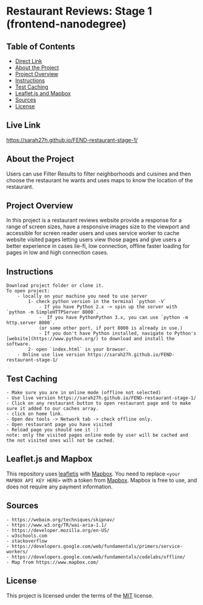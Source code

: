 Restaurant Reviews: Stage 1 (frontend-nanodegree)
===============================

## Table of Contents

* [Direct Link](#live-link)
* [About the Project](#about-the-project)
* [Project Overview](#project-overview)
* [Instructions](#instructions)
* [Test Caching](#test-caching)
* [Leaflet.js and Mapbox](#leaflet.js-and-mapbox)
* [Sources](#sources)
* [License](#license)

## Live Link

https://sarah27h.github.io/FEND-restaurant-stage-1/


## About the Project

Users can use Filter Results to filter neighborhoods and cuisines and then choose the restaurant he wants and uses maps to know the location of the restaurant.


## Project Overview

In this project is a restaurant reviews website provide a response for a range of screen sizes, have a responsive images size to the viewport and accessible for screen reader users and uses service worker to cache website visited pages letting users view those pages and give users a better experience in cases lie-fi, low connection, offline faster loading for pages in low and high connection cases.


## Instructions

    Download project folder or clone it.
    To open project:
        - locally on your machine you need to use server
            1- check python version in the terminal `python -V`
                - If you have Python 2.x -> spin up the server with `python -m SimpleHTTPServer 8000`.
                -  If you have PythonPython 3.x, you can use `python -m http.server 8000`.
                (or some other port, if port 8000 is already in use.)
                - If you don't have Python installed, navigate to Python's [website](https://www.python.org/) to download and install the software.
            2- open `index.html` in your browser.
        - Online use live version https://sarah27h.github.io/FEND-restaurant-stage-1/

## Test Caching

    - Make sure you are in online mode (offline not selected)
    - Use live version https://sarah27h.github.io/FEND-restaurant-stage-1/
    - Click on any restaurant button to open restaurant page and to make sure it added to our caches array.
    - click on home link.
    - Open dev tools -> Network tab -> check offline only.
    - Open restaurant page you have visited
    - Reload page you should see it :)
    note: only the visited pages online mode by user will be cached and the not visited ones will not be cached.


## Leaflet.js and Mapbox

This repository uses [leafletjs](https://leafletjs.com/) with [Mapbox](https://www.mapbox.com/). You need to replace `<your MAPBOX API KEY HERE>` with a token from [Mapbox](https://www.mapbox.com/). Mapbox is free to use, and does not require any payment information.


## Sources
    - https://webaim.org/techniques/skipnav/
    - https://www.w3.org/TR/wai-aria-1.1/
    - https://developer.mozilla.org/en-US/
    - w3schools.com
    - stackoverflow
    - https://developers.google.com/web/fundamentals/primers/service-workers/
    - https://developers.google.com/web/fundamentals/codelabs/offline/
    - Map from https://www.mapbox.com/

## License

This project is licensed under the terms of the <a href="https://choosealicense.com/licenses/mit/" rel="nofollow">MIT</a> license.

